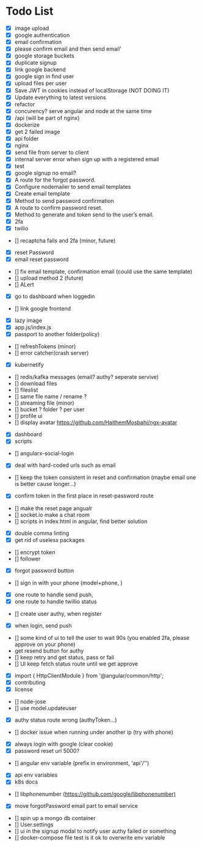 # Todo List

- [x] image upload
- [x] google authentication
- [x] email confirmation
- [x] please confirm email and then send email'
- [x] google storage buckets
- [x] duplicate signup
- [x] link google backend
- [x] google sign in find user
- [x] upload files per user
- [x] Save JWT in cookies instead of localStorage (NOT DOING IT)
- [x] Update everything to latest versions
- [x] refactor
- [x] concurency? serve angular and node at the same time
- [x] /api (will be part of nginx)
- [x] dockerize
- [x] get 2 failed image
- [x] api folder
- [x] nginx
- [x] send file from server to client
- [x] internal server error when sign up with a registered email
- [x] test
- [x] google signup no email?
- [x] A route for the forgot password.
- [x] Configure nodemailer to send email templates
- [x] Create email template
- [x] Method to send password confirmation
- [x] A route to confirm password reset.
- [x] Method to generate and token send to the user’s email.
- [x] 2fa
- [x] twilio
- [] recaptcha fails and 2fa (minor, future)
- [x] reset Password
- [x] email reset password
- [] fix email template, confirmation email (could use the same template)
- [] upload method 2 (future)
- [] ALert
- [x] go to dashboard when loggedin
- [] link google frontend
- [x] lazy image
- [x] app.js/index.js
- [x] passport to another folder(policy)
- [] refreshTokens (minor)
- [] error catcher(crash server)
- [x] kubernetify
- [] redis/kafka messages (email? authy? seperate servive)
- [] download files
- [] fileslist
- [] same file name / rename ?
- [] streaming file (minor)
- [] bucket ? folder ? per user
- [] profile ui
- [] display avatar <https://github.com/HaithemMosbahi/ngx-avatar>
- [x] dashboard
- [x] scripts
- [] angularx-social-login
- [x] deal with hard-coded urls such as email
- [] keep the token consistent in reset and confirmation (maybe email one is better cause longer...)
- [x] confirm token in the first place in reset-password route
- [] make the reset page angualr
- [] socket.io make a chat room
- [] scripts in index.html in angular, find better solution
- [x] double comma linting
- [x] get rid of useless packages
- [] encrypt token
- [] follower
- [x] forgot password button
- [] sign in with your phone (model+phone, )
- [x] one route to handle send push,
- [x] one route to handle twillio status
- [] create user authy, when register
- [x] when login, send push
- [] some kind of ui to tell the user to wait 90s (you enabled 2fa, please approve on your phone)
- [](optional) get resend button for authy
- [] keep retry and get status, pass or fail
- [] UI keep fetch status route until we get approve
- [x] import { HttpClientModule } from '@angular/common/http';
- [x] contributing
- [x] license
- [] node-jose
- [] use model.updateuser
- [x] authy status route wrong (authyToken...)
- [] docker issue when running under another ip (try with phone)
- [x] always login with google (clear cookie)
- [x] password reset url 5000?
- [] angular env variable (prefix in environment, 'api'/'')
- [x] api env variables
- [x] k8s docs
- [] libphonenumber (<https://github.com/google/libphonenumber)>
- [x] move forgotPassword email part to email service
- [] spin up a mongo db container
- [] User.settings
- [] ui in the signup modal to notify user authy failed or something
- [] docker-compose file test is it ok to overwrite env variable
